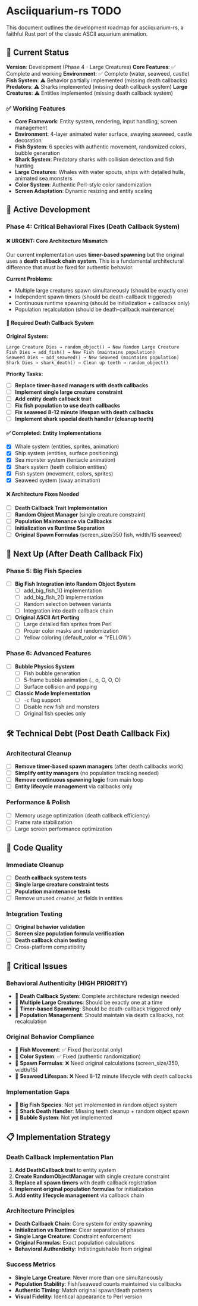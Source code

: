 # Asciiquarium-rs TODO

This document outlines the development roadmap for asciiquarium-rs, a faithful Rust port of the classic ASCII aquarium animation.

## 🎯 Current Status

**Version**: Development (Phase 4 - Large Creatures)
**Core Features**: ✅ Complete and working
**Environment**: ✅ Complete (water, seaweed, castle)
**Fish System**: ⚠️ Behavior partially implemented (missing death callbacks)
**Predators**: ⚠️ Sharks implemented (missing death callback system)
**Large Creatures**: ⚠️ Entities implemented (missing death callback system)

### ✅ Working Features
- **Core Framework**: Entity system, rendering, input handling, screen management
- **Environment**: 4-layer animated water surface, swaying seaweed, castle decoration
- **Fish System**: 6 species with authentic movement, randomized colors, bubble generation
- **Shark System**: Predatory sharks with collision detection and fish hunting
- **Large Creatures**: Whales with water spouts, ships with detailed hulls, animated sea monsters
- **Color System**: Authentic Perl-style color randomization
- **Screen Adaptation**: Dynamic resizing and entity scaling

## 🚧 Active Development

### Phase 4: Critical Behavioral Fixes (Death Callback System)

#### ❌ **URGENT: Core Architecture Mismatch**

Our current implementation uses **timer-based spawning** but the original uses a **death callback chain system**. This is a fundamental architectural difference that must be fixed for authentic behavior.

**Current Problems:**
- Multiple large creatures spawn simultaneously (should be exactly one)
- Independent spawn timers (should be death-callback triggered)
- Continuous runtime spawning (should be initialization + callbacks only)
- Population recalculation (should be death-callback maintenance)

#### 🎯 **Required Death Callback System**

**Original System:**
```
Large Creature Dies → random_object() → New Random Large Creature
Fish Dies → add_fish() → New Fish (maintains population)
Seaweed Dies → add_seaweed() → New Seaweed (maintains population)
Shark Dies → shark_death() → Clean up teeth → random_object()
```

**Priority Tasks:**
- [ ] **Replace timer-based managers with death callbacks**
- [ ] **Implement single large creature constraint** 
- [ ] **Add entity death callback trait**
- [ ] **Fix fish population to use death callbacks**
- [ ] **Fix seaweed 8-12 minute lifespan with death callbacks**
- [ ] **Implement shark special death handler (cleanup teeth)**

#### ✅ Completed: Entity Implementations
- [x] Whale system (entities, sprites, animation)
- [x] Ship system (entities, surface positioning) 
- [x] Sea monster system (tentacle animation)
- [x] Shark system (teeth collision entities)
- [x] Fish system (movement, colors, sprites)
- [x] Seaweed system (sway animation)

#### ❌ **Architecture Fixes Needed**
- [ ] **Death Callback Trait Implementation**
- [ ] **Random Object Manager** (single creature constraint)
- [ ] **Population Maintenance via Callbacks** 
- [ ] **Initialization vs Runtime Separation**
- [ ] **Original Spawn Formulas** (screen_size/350 fish, width/15 seaweed)

## 🎯 Next Up (After Death Callback Fix)

### Phase 5: Big Fish Species
- [ ] **Big Fish Integration into Random Object System**
  - [ ] add_big_fish_1() implementation
  - [ ] add_big_fish_2() implementation  
  - [ ] Random selection between variants
  - [ ] Integration into death callback chain
- [ ] **Original ASCII Art Porting**
  - [ ] Large detailed fish sprites from Perl
  - [ ] Proper color masks and randomization
  - [ ] Yellow coloring (default_color => 'YELLOW')

### Phase 6: Advanced Features  
- [ ] **Bubble Physics System**
  - [ ] Fish bubble generation
  - [ ] 5-frame bubble animation (., o, O, O, O)
  - [ ] Surface collision and popping
- [ ] **Classic Mode Implementation** 
  - [ ] `-c` flag support
  - [ ] Disable new fish and monsters
  - [ ] Original fish species only

## 🛠️ Technical Debt (Post Death Callback Fix)

### Architectural Cleanup
- [ ] **Remove timer-based spawn managers** (after death callbacks work)
- [ ] **Simplify entity managers** (no population tracking needed)
- [ ] **Remove continuous spawning logic** from main loop
- [ ] **Entity lifecycle management** via callbacks only

### Performance & Polish  
- [ ] Memory usage optimization (death callback efficiency)
- [ ] Frame rate stabilization
- [ ] Large screen performance optimization

## 🧹 Code Quality

### Immediate Cleanup
- [ ] **Death callback system tests**
- [ ] **Single large creature constraint tests**
- [ ] **Population maintenance tests**
- [ ] Remove unused `created_at` fields in entities

### Integration Testing
- [ ] **Original behavior validation** 
- [ ] **Screen size population formula verification**
- [ ] **Death callback chain testing**
- [ ] Cross-platform compatibility

## 🔴 Critical Issues

### Behavioral Authenticity (HIGH PRIORITY)
- 🚨 **Death Callback System**: Complete architecture redesign needed
- 🚨 **Multiple Large Creatures**: Should be exactly one at a time
- 🚨 **Timer-based Spawning**: Should be death-callback triggered only
- 🚨 **Population Management**: Should maintain via death callbacks, not recalculation

### Original Behavior Compliance
- 🔧 **Fish Movement**: ✅ Fixed (horizontal only)
- 🔧 **Color System**: ✅ Fixed (authentic randomization)
- 🔧 **Spawn Formulas**: ❌ Need original calculations (screen_size/350, width/15)
- 🔧 **Seaweed Lifespan**: ❌ Need 8-12 minute lifecycle with death callbacks

### Implementation Gaps
- 🔧 **Big Fish Species**: Not yet implemented in random object system
- 🔧 **Shark Death Handler**: Missing teeth cleanup + random object spawn
- 🔧 **Bubble System**: Not yet implemented

## 📋 Implementation Strategy

### Death Callback Implementation Plan
1. **Add DeathCallback trait** to entity system
2. **Create RandomObjectManager** with single creature constraint  
3. **Replace all spawn timers** with death callback registration
4. **Implement original population formulas** for initialization
5. **Add entity lifecycle management** via callback chain

### Architecture Principles  
- **Death Callback Chain**: Core system for entity spawning
- **Initialization vs Runtime**: Clear separation of phases
- **Single Large Creature**: Constraint enforcement
- **Original Formulas**: Exact population calculations
- **Behavioral Authenticity**: Indistinguishable from original

### Success Metrics
- **Single Large Creature**: Never more than one simultaneously
- **Population Stability**: Fish/seaweed counts maintained via callbacks  
- **Authentic Timing**: Match original spawn/death patterns
- **Visual Fidelity**: Identical appearance to Perl version
